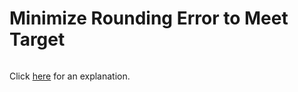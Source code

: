 # Minimize Rounding Error to Meet Target 

~~~java

~~~

Click [here](Explanation.md) for an explanation.

